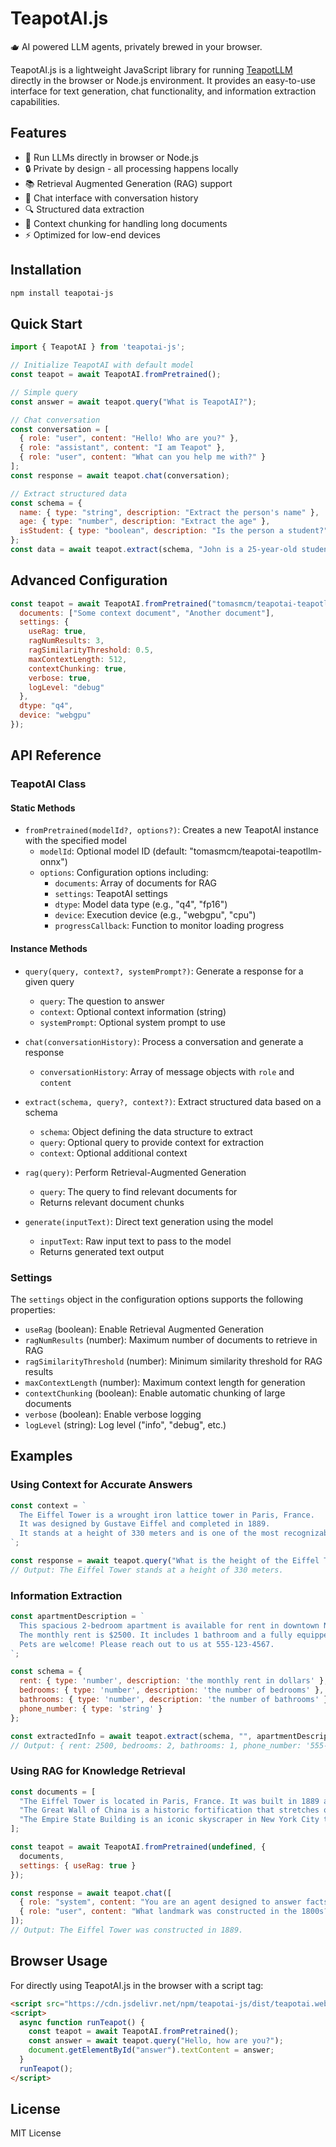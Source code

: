 # TeapotAI.js

🫖 AI powered LLM agents, privately brewed in your browser.

TeapotAI.js is a lightweight JavaScript library for running [TeapotLLM](https://huggingface.co/teapotai/teapotllm) directly in the browser or Node.js environment. It provides an easy-to-use interface for text generation, chat functionality, and information extraction capabilities.

## Features

- 🚀 Run LLMs directly in browser or Node.js
- 🔒 Private by design - all processing happens locally
- 📚 Retrieval Augmented Generation (RAG) support
- 💬 Chat interface with conversation history
- 🔍 Structured data extraction
- 🧩 Context chunking for handling long documents
- ⚡ Optimized for low-end devices

## Installation

```bash
npm install teapotai-js
```

## Quick Start

```javascript
import { TeapotAI } from 'teapotai-js';

// Initialize TeapotAI with default model
const teapot = await TeapotAI.fromPretrained();

// Simple query
const answer = await teapot.query("What is TeapotAI?");

// Chat conversation
const conversation = [
  { role: "user", content: "Hello! Who are you?" },
  { role: "assistant", content: "I am Teapot" },
  { role: "user", content: "What can you help me with?" }
];
const response = await teapot.chat(conversation);

// Extract structured data
const schema = {
  name: { type: "string", description: "Extract the person's name" },
  age: { type: "number", description: "Extract the age" },
  isStudent: { type: "boolean", description: "Is the person a student?" }
};
const data = await teapot.extract(schema, "John is a 25-year-old student");
```

## Advanced Configuration

```javascript
const teapot = await TeapotAI.fromPretrained("tomasmcm/teapotai-teapotllm-onnx", {
  documents: ["Some context document", "Another document"],
  settings: {
    useRag: true,
    ragNumResults: 3,
    ragSimilarityThreshold: 0.5,
    maxContextLength: 512,
    contextChunking: true,
    verbose: true,
    logLevel: "debug"
  },
  dtype: "q4",
  device: "webgpu"
});
```

## API Reference

### TeapotAI Class

#### Static Methods

- `fromPretrained(modelId?, options?)`: Creates a new TeapotAI instance with the specified model
  - `modelId`: Optional model ID (default: "tomasmcm/teapotai-teapotllm-onnx")
  - `options`: Configuration options including:
    - `documents`: Array of documents for RAG
    - `settings`: TeapotAI settings
    - `dtype`: Model data type (e.g., "q4", "fp16")
    - `device`: Execution device (e.g., "webgpu", "cpu")
    - `progressCallback`: Function to monitor loading progress

#### Instance Methods

- `query(query, context?, systemPrompt?)`: Generate a response for a given query
  - `query`: The question to answer
  - `context`: Optional context information (string)
  - `systemPrompt`: Optional system prompt to use

- `chat(conversationHistory)`: Process a conversation and generate a response
  - `conversationHistory`: Array of message objects with `role` and `content`

- `extract(schema, query?, context?)`: Extract structured data based on a schema
  - `schema`: Object defining the data structure to extract
  - `query`: Optional query to provide context for extraction
  - `context`: Optional additional context

- `rag(query)`: Perform Retrieval-Augmented Generation
  - `query`: The query to find relevant documents for
  - Returns relevant document chunks

- `generate(inputText)`: Direct text generation using the model
  - `inputText`: Raw input text to pass to the model
  - Returns generated text output

### Settings

The `settings` object in the configuration options supports the following properties:

- `useRag` (boolean): Enable Retrieval Augmented Generation
- `ragNumResults` (number): Maximum number of documents to retrieve in RAG
- `ragSimilarityThreshold` (number): Minimum similarity threshold for RAG results
- `maxContextLength` (number): Maximum context length for generation
- `contextChunking` (boolean): Enable automatic chunking of large documents
- `verbose` (boolean): Enable verbose logging
- `logLevel` (string): Log level ("info", "debug", etc.)

## Examples

### Using Context for Accurate Answers

```javascript
const context = `
  The Eiffel Tower is a wrought iron lattice tower in Paris, France. 
  It was designed by Gustave Eiffel and completed in 1889.
  It stands at a height of 330 meters and is one of the most recognizable structures in the world.
`;

const response = await teapot.query("What is the height of the Eiffel Tower?", context);
// Output: The Eiffel Tower stands at a height of 330 meters.
```

### Information Extraction

```javascript
const apartmentDescription = `
  This spacious 2-bedroom apartment is available for rent in downtown New York. 
  The monthly rent is $2500. It includes 1 bathroom and a fully equipped kitchen.
  Pets are welcome! Please reach out to us at 555-123-4567.
`;

const schema = {
  rent: { type: 'number', description: 'the monthly rent in dollars' },
  bedrooms: { type: 'number', description: 'the number of bedrooms' },
  bathrooms: { type: 'number', description: 'the number of bathrooms' },
  phone_number: { type: 'string' }
};

const extractedInfo = await teapot.extract(schema, "", apartmentDescription);
// Output: { rent: 2500, bedrooms: 2, bathrooms: 1, phone_number: '555-123-4567' }
```

### Using RAG for Knowledge Retrieval

```javascript
const documents = [
  "The Eiffel Tower is located in Paris, France. It was built in 1889 and stands 330 meters tall.",
  "The Great Wall of China is a historic fortification that stretches over 13,000 miles.",
  "The Empire State Building is an iconic skyscraper in New York City that was completed in 1931."
];

const teapot = await TeapotAI.fromPretrained(undefined, {
  documents,
  settings: { useRag: true }
});

const response = await teapot.chat([
  { role: "system", content: "You are an agent designed to answer facts about famous landmarks." },
  { role: "user", content: "What landmark was constructed in the 1800s?" }
]);
// Output: The Eiffel Tower was constructed in 1889.
```

## Browser Usage

For directly using TeapotAI.js in the browser with a script tag:

```html
<script src="https://cdn.jsdelivr.net/npm/teapotai-js/dist/teapotai.web.js"></script>
<script>
  async function runTeapot() {
    const teapot = await TeapotAI.fromPretrained();
    const answer = await teapot.query("Hello, how are you?");
    document.getElementById("answer").textContent = answer;
  }
  runTeapot();
</script>
```

## License

MIT License
